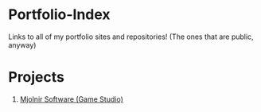 # Portfolio-Index
Links to all of my portfolio sites and repositories! (The ones that are public, anyway)

<h1>Projects</h1>
<ol>
  <li><a target="blank" alt="The studio I founded and continue to manage." href="https://mjolnirsoftware.com">Mjolnir Software (Game Studio)</a></li>
</ol>
